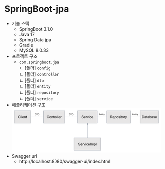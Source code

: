 # SpringBoot-jpa
- 기술 스택
    - SpringBoot 3.1.0
    - Java 17
    - Spring Data jpa
    - Gradle
    - MySQL 8.0.33
- 프로젝트 구조
    - `com.springboot.jpa`  
      ㄴ [폴더] `config`  
      ㄴ [폴더] `controller`  
      ㄴ [폴더] `dto`  
      ㄴ [폴더] `entity`  
      ㄴ [폴더] `repository`  
      ㄴ [폴더] `service`
- 애플리케이션 구조
  <img src="./image/application-struc.png">
- Swagger url
    - http://localhost:8080/swagger-ui/index.html

